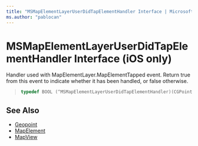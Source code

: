 ```yaml
---
title: "MSMapElementLayerUserDidTapElementHandler Interface | Microsoft Docs"
ms.author: "pablocan"
---
```


# MSMapElementLayerUserDidTapElementHandler Interface (iOS only)

Handler used with MapElementLayer.MapElementTapped event. Return true from this event to indicate whether it has been handled, or false otherwise.

>```objectivec
> typedef BOOL (^MSMapElementLayerUserDidTapElementHandler)(CGPoint, MSGeopoint*_Nonnull, NSMutableSet<MSMapElement *> *_Nonnull)
>```

## See Also

* [Geopoint](../Geopoint-class.md)
* [MapElement](../MapElement-class.md)
* [MapView](../MapView-class.md)